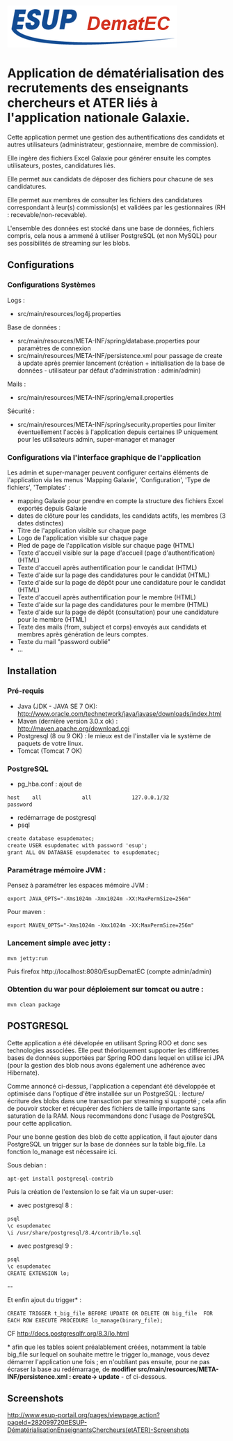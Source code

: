 ![EsupDematEC](https://github.com/EsupPortail/esup-dematec/raw/master/src/main/webapp/images/logo-esup-dematec.png)

Application de dématérialisation des recrutements des enseignants chercheurs et ATER liés à l'application nationale Galaxie.
============================

Cette application permet une gestion des authentifications des candidats et autres utilisateurs (administrateur, gestionnaire, membre de commission).

Elle ingère des fichiers Excel Galaxie pour générer ensuite les comptes utilisateurs, postes, candidatures liés.

Elle permet aux candidats de déposer des fichiers pour chacune de ses candidatures.

Elle permet aux membres de consulter les fichiers des candidatures correspondant à leur(s) commission(s) et validées par les gestionnaires (RH : recevable/non-recevable).

L'ensemble des données est stocké dans une base de données, fichiers compris, cela nous a ammené à utiliser PostgreSQL (et non MySQL) pour ses possibilités de streaming sur les blobs. 


## Configurations 

### Configurations Systèmes

Logs : 
* src/main/resources/log4j.properties

Base de données : 
* src/main/resources/META-INF/spring/database.properties pour paramètres de connexion
* src/main/resources/META-INF/persistence.xml pour passage de create à update après premier lancement (création + initialisation de la base de données - utilisateur par défaut d'administration : admin/admin)

Mails : 
* src/main/resources/META-INF/spring/email.properties

Sécurité : 
* src/main/resources/META-INF/spring/security.properties pour limiter éventuellement l'accès à l'application depuis certaines IP uniquement pour les utilisateurs admin, super-manager et manager


### Configurations via l'interface graphique de l'application

Les admin et super-manager peuvent configurer certains éléments de l'application via les menus 'Mapping Galaxie', 'Configuration', 'Type de fichiers', 'Templates' :
* mapping Galaxie pour prendre en compte la structure des fichiers Excel exportés depuis Galaxie
* dates de clôture pour les candidats, les candidats actifs, les membres (3 dates dstinctes)
* Titre de l'application visible sur chaque page
* Logo de l'application visible sur chaque page
* Pied de page de l'application visible sur chaque page (HTML)
* Texte d'accueil visible sur la page d'accueil (page d'authentification) (HTML)
* Texte d'accueil après authentification pour le candidat (HTML)
* Texte d'aide sur la page des candidatures pour le candidat (HTML)
* Texte d'aide sur la page de dépôt pour une candidature pour le candidat (HTML)
* Texte d'accueil après authentification pour le membre (HTML)
* Texte d'aide sur la page des candidatures pour le membre (HTML)
* Texte d'aide sur la page de dépôt (consultation) pour une candidature pour le membre (HTML)
* Texte des mails (from, subject et corps) envoyés aux candidats et membres après génération de leurs comptes.
* Texte du mail "password oublié"
* ...

## Installation 

### Pré-requis
* Java (JDK - JAVA SE 7 OK):  http://www.oracle.com/technetwork/java/javase/downloads/index.html
* Maven (dernière version 3.0.x ok) : http://maven.apache.org/download.cgi
* Postgresql (8 ou 9 OK) : le mieux est de l'installer via le système de paquets de votre linux.
* Tomcat (Tomcat 7 OK)

### PostgreSQL
* pg_hba.conf : ajout de 

``` 
host    all             all             127.0.0.1/32            password
``` 

* redémarrage de postgresql
* psql

```
create database esupdematec;
create USER esupdematec with password 'esup';
grant ALL ON DATABASE esupdematec to esupdematec;
```

### Paramétrage mémoire JVM :

Pensez à paramétrer les espaces mémoire JVM : 
```
export JAVA_OPTS="-Xms1024m -Xmx1024m -XX:MaxPermSize=256m"
```

Pour maven :
```
export MAVEN_OPTS="-Xms1024m -Xmx1024m -XX:MaxPermSize=256m"
```

### Lancement simple avec jetty :
```
mvn jetty:run
```
Puis firefox http://localhost:8080/EsupDematEC (compte admin/admin)


### Obtention du war pour déploiement sur tomcat ou autre :
```
mvn clean package
```



## POSTGRESQL

Cette application a été dévelopée en utilisant Spring ROO et donc ses technologies associées.
Elle peut théoriquement supporter les différentes bases de données supportées par Spring ROO dans lequel on utilise ici JPA (pour la gestion des blob nous avons également une adhérence avec Hibernate).

Comme annoncé ci-dessus, l'application a cependant été développée et optimisée dans l'optique d'être installée sur un PostgreSQL : lecture/écriture des blobs dans une transaction par streaming si supporté ; cela afin de pouvoir stocker et récupérer des fichiers de taille importante sans saturation de la RAM.
Nous recommandons donc l'usage de PostgreSQL pour cette application.

Pour une bonne gestion des blob de cette application, il faut ajouter dans PostgreSQL un trigger sur la base de données sur la table big_file.
La fonction lo_manage est nécessaire ici.

Sous debian : 
```
apt-get install postgresql-contrib
```

Puis la création de l'extension lo se fait via un super-user:

* avec postgresql 8 :
```
psql
\c esupdematec
\i /usr/share/postgresql/8.4/contrib/lo.sql
```

* avec postgresql 9 :
```
psql
\c esupdematec
CREATE EXTENSION lo;
```
--

Et enfin ajout du trigger* : 
```
CREATE TRIGGER t_big_file BEFORE UPDATE OR DELETE ON big_file  FOR EACH ROW EXECUTE PROCEDURE lo_manage(binary_file);
```

CF http://docs.postgresqlfr.org/8.3/lo.html

\* afin que les tables soient préalablement créées, notamment la table big_file sur lequel on souhaite mettre le trigger lo_manage, vous devez démarrer l'application une fois ; en n'oubliant pas ensuite, pour ne pas écraser la base au redémarrage, de __modifier src/main/resources/META-INF/persistence.xml : create-> update__ - cf ci-dessous.



## Screenshots
http://www.esup-portail.org/pages/viewpage.action?pageId=282099720#ESUP-DématérialisationEnseignantsChercheurs(etATER)-Screenshots

